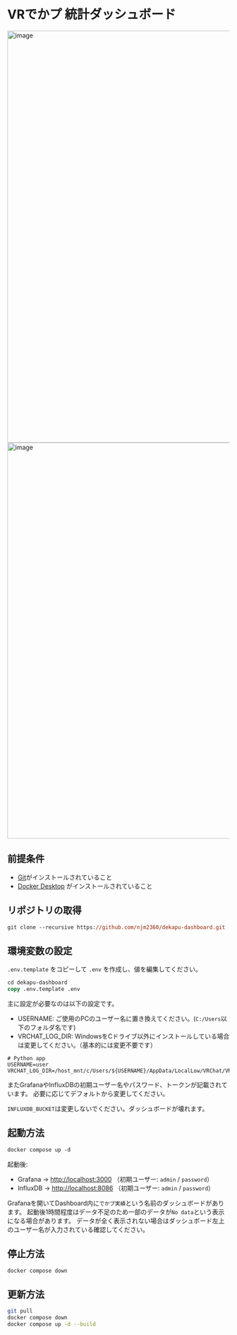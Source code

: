 # VRでかプ 統計ダッシュボード

<img width="1919" height="933" alt="image" src="https://github.com/user-attachments/assets/7c2e9899-4ac5-4e80-adfd-c1fe94a22fc9" />
<img width="1919" height="897" alt="image" src="https://github.com/user-attachments/assets/1aa65b81-522f-4b15-a262-8b67727a5ba9" />

## 前提条件

- [Git](https://git-scm.com/)がインストールされていること
- [Docker Desktop](https://www.docker.com/products/docker-desktop/) がインストールされていること

## リポジトリの取得

```ps
git clone --recursive https://github.com/njm2360/dekapu-dashboard.git
```

## 環境変数の設定

`.env.template` をコピーして `.env` を作成し、値を編集してください。

```ps
cd dekapu-dashboard
copy .env.template .env
```

主に設定が必要なのは以下の設定です。

- USERNAME: ご使用のPCのユーザー名に置き換えてください。(`C:/Users`以下のフォルダ名です)
- VRCHAT_LOG_DIR: WindowsをCドライブ以外にインストールしている場合は変更してください。（基本的には変更不要です）

```dotenv
# Python app
USERNAME=user
VRCHAT_LOG_DIR=/host_mnt/c/Users/${USERNAME}/AppData/LocalLow/VRChat/VRChat
```

またGrafanaやInfluxDBの初期ユーザー名やパスワード、トークンが記載されています。
必要に応じてデフォルトから変更してください。

`INFLUXDB_BUCKET`は変更しないでください。ダッシュボードが壊れます。

## 起動方法

```ps
docker compose up -d
```

起動後:

- Grafana → [http://localhost:3000](http://localhost:3000) （初期ユーザー: `admin` / `password`）
- InfluxDB → [http://localhost:8086](http://localhost:8086)  （初期ユーザー: `admin` / `password`）

Grafanaを開いてDashboard内に`でかプ実績`という名前のダッシュボードがあります。
起動後1時間程度はデータ不足のため一部のデータが`No data`という表示になる場合があります。
データが全く表示されない場合はダッシュボード左上のユーザー名が入力されている確認してください。

## 停止方法

```bash
docker compose down
```

## 更新方法

```bash
git pull
docker compose down
docker compose up -d --build
```

